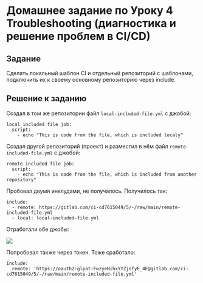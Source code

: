 # Домашнее задание по Уроку 4 Troubleshooting (диагностика и решение проблем в CI/CD)

## Задание

Сделать локальный шаблон CI и отдельный репозиторий с шаблонами, подключить их к своему основному репозиторию через include.

## Решение к заданию

Создал в том же репозитории файл `local-included-file.yml` с джобой:

```
local included file job:
  script:
    - echo "This is code from the file, which is included localy"
```

Создал другой репозиторий (проект) и разместил в нём файл `remote-included-file.yml` с джобой:

```
remote included file job:
  script:
    - echo "This is code from the file, which is included from another repository"
```

Пробовал двумя инклудами, не получалось. Получилось так:

```
include:
  - remote: https://gitlab.com/ci-cd7615049/5/-/raw/main/remote-included-file.yml
  - local: local-included-file.yml
```

Отработали обе джобы:

![](1.gif)

Попробовал также через токен. Тоже сработало:

```
include:
  remote: 'https://oauth2:glpat-FwzyeNihxYYZjofyE_4E@gitlab.com/ci-cd7615049/5/-/raw/main/remote-included-file.yml'
```

